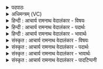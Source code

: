 <details><summary>पदपाठः</summary>

प्र꣢। क꣣विः꣢। दे꣣व꣡वी꣢तये। दे꣣व꣢। वी꣣तये। अ꣡व्याः꣢꣯। वा꣡रे꣢꣯भिः। अ꣣व्यत। साह्वा꣢न्। वि꣡श्वाः꣢꣯। अ꣣भि꣡। स्पृ꣡धः꣢꣯। ९६८।
</details>

<details><summary>अधिमन्त्रम् (VC)</summary>

- पवमानः सोमः
- असितः काश्यपो देवलो वा
- गायत्री
- षड्जः
</details>

<details><summary>हिन्दी : आचार्य रामनाथ वेदालंकार - विषयः</summary>

प्रथम मन्त्र में परमात्मा की प्राप्ति का विषय है।
</details>

<details><summary>हिन्दी : आचार्य रामनाथ वेदालंकार - पदार्थः</summary>

पदार्थान्वयभाषाः -  (कविः)क्रान्तद्रष्टा और मेधावी यह सोम अर्थात् रस का भण्डार परमात्मा(देववीतये)दिव्यगुणों को उत्पन्न करने के लिए(अव्याः)शुद्ध चित्तवृत्ति के(वारेभिः)विघ्ननिवारक उपाय प्रणव-जप आदियों से(प्र अव्यत)प्राप्त होता है।(साह्वान्)विपत्तियों को दूर करनेवाला वह(विश्वाः स्पृधः)सब स्पर्धा करनेवाले आन्तरिक एवं बाह्य शत्रुओं को(अभि)पराजित कर देता है ॥१॥
</details>

<details><summary>हिन्दी : आचार्य रामनाथ वेदालंकार - भावार्थः</summary>

भावार्थभाषाः -  परमात्मा की उपासना से सब दिव्यगुण स्वयं ही प्राप्त हो जाते हैं और विघ्नकारी शत्रु परास्त हो जाते हैं ॥१॥
</details>

<details><summary>संस्कृत : आचार्य रामनाथ वेदालंकार - विषयः</summary>

तत्रादौ परमात्मप्राप्तिविषयमाह।
</details>

<details><summary>संस्कृत : आचार्य रामनाथ वेदालंकार - पदार्थः</summary>

पदार्थान्वयभाषाः -  (कविः)क्रान्तद्रष्टा मेधावी च एष सोमः रसागारः परमात्मा(देववीतये)दिव्यगुणानां प्रजननाय(अव्याः)शुद्धचित्तवृत्तेः(वारेभिः)विघ्ननिवारणोपायैः प्रणवजपादिभिः(प्र अव्यत)प्राप्यते।[प्रपूर्वाद् अव धातोः कर्मणि लङि रूपम्। आडागमाभावश्छान्दसः।] (साह्वान्)विपदाम् अभिभविता सः।[दाश्वान् साह्वान् मीढ्वांश्च। अ० ६।१।१२ इति षह धातोः क्वस्वन्तो निपातः।] (विश्वाः स्पृधः)सर्वान् स्पर्धालून् आन्तरिकान् बाह्यांश्च शत्रून्(अभि)अभिभवति पराजयते।[उपसर्गश्रुतेर्योग्यक्रियाध्याहारः]॥१॥
</details>

<details><summary>संस्कृत : आचार्य रामनाथ वेदालंकार - भावार्थः</summary>

भावार्थभाषाः -  परमात्मोपासनया सर्वे दिव्यगुणाः स्वयमेव प्राप्यन्ते विघ्नकारिणः शत्रवश्च पराजीयन्ते ॥१॥
</details>

<details><summary>संस्कृत : आचार्य रामनाथ वेदालंकार - पादटिप्पनी</summary>

टिप्पणी:   १.ऋ० ९।२०।२ “अण्या वारेभिरर्षति” इति द्वितीयः पादः।
</details>
